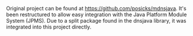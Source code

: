 Original project can be found at https://github.com/posicks/mdnsjava. It's been restructured to allow easy integration with the Java Platform Module System (JPMS). Due to a split package found in the dnsjava library, it was integrated into this project directly.
